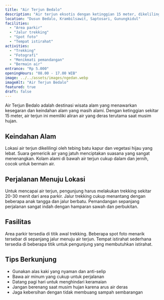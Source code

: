 ```yaml
---
title: "Air Terjun Bedalo"
description: "Air terjun eksotis dengan ketinggian 15 meter, dikelilingi tebing dan vegetasi hijau yang asri. Lokasi yang sempurna untuk menikmati kesegaran alam."
location: "Dusun Bedalo, Krambilsawit, Saptosari, Gunungkidul"
facilities:
  - "Area parkir"
  - "Jalur trekking"
  - "Spot foto"
  - "Tempat istirahat"
activities:
  - "Trekking"
  - "Fotografi"
  - "Menikmati pemandangan"
  - "Bermain air"
entrance: "Rp 5.000"
openingHours: "08.00 - 17.00 WIB"
image: ../../assets/images/ngedan.webp
imageAlt: "Air Terjun Bedalo"
featured: true
draft: false
---
```


Air Terjun Bedalo adalah destinasi wisata alam yang menawarkan kesegaran dan keindahan alam yang masih alami. Dengan ketinggian sekitar 15 meter, air terjun ini memiliki aliran air yang deras terutama saat musim hujan.

## Keindahan Alam

Lokasi air terjun dikelilingi oleh tebing batu kapur dan vegetasi hijau yang lebat. Suara gemericik air yang jatuh menciptakan suasana yang sangat menenangkan. Kolam alami di bawah air terjun cukup dalam dan jernih, cocok untuk bermain air.

## Perjalanan Menuju Lokasi

Untuk mencapai air terjun, pengunjung harus melakukan trekking sekitar 20-30 menit dari area parkir. Jalur trekking cukup menantang dengan beberapa anak tangga dan jalur berbatu. Pemandangan sepanjang perjalanan sangat indah dengan hamparan sawah dan perbukitan.

## Fasilitas

Area parkir tersedia di titik awal trekking. Beberapa spot foto menarik tersebar di sepanjang jalur menuju air terjun. Tempat istirahat sederhana tersedia di beberapa titik untuk pengunjung yang membutuhkan istirahat.

## Tips Berkunjung

- Gunakan alas kaki yang nyaman dan anti-selip
- Bawa air minum yang cukup untuk perjalanan
- Datang pagi hari untuk menghindari keramaian
- Jangan berenang saat musim hujan karena arus air deras
- Jaga kebersihan dengan tidak membuang sampah sembarangan
